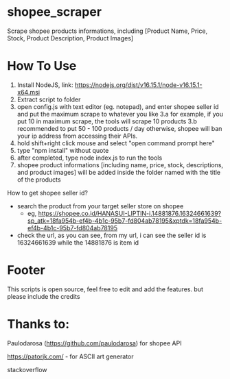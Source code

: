 # shopee_scraper
Scrape shopee products informations, including [Product Name, Price, Stock, Product Description, Product Images]

# How To Use
1. Install NodeJS, link: https://nodejs.org/dist/v16.15.1/node-v16.15.1-x64.msi
2. Extract script to folder
3. open config.js with text editor (eg. notepad), and enter shopee seller id and put the maximum scrape to whatever you like
    3.a for example, if you put 10 in maximum scrape, the tools will scrape 10 products
    3.b recommended to put 50 - 100 products / day otherwise, shopee will ban your ip address from accessing their APIs.
4. hold shift+right click mouse and select "open command prompt here"
5. type "npm install" without quote
6. after completed, type node index.js to run the tools
7. shopee product informations [including name, price, stock, descriptions, and product images] will be added inside the folder named with the title of the products

How to get shopee seller id?

- search the product from your target seller store on shopee
    - eg, https://shopee.co.id/HANASUI-LIPTIN-i.14881876.16324661639?sp_atk=18fa954b-ef4b-4b1c-95b7-fd804ab78195&xptdk=18fa954b-ef4b-4b1c-95b7-fd804ab78195
- check the url, as you can see, from my url, i can see the seller id is 16324661639 while the 14881876 is item id

# Footer
This scripts is open source, feel free to edit and add the features.
but please include the credits

# Thanks to:
Paulodarosa (https://github.com/paulodarosa) for shopee API

https://patorjk.com/ - for ASCII art generator

stackoverflow
